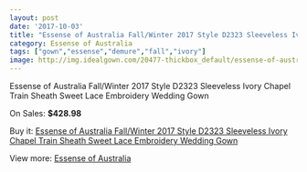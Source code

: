 ```yaml
---
layout: post
date: '2017-10-03'
title: "Essense of Australia Fall/Winter 2017 Style D2323 Sleeveless Ivory Chapel Train Sheath Sweet Lace Embroidery Wedding Gown"
category: Essense of Australia
tags: ["gown","essense","demure","fall","ivory"]
image: http://img.idealgown.com/20477-thickbox_default/essense-of-australia-fall-winter-2017-style-d2323-sleeveless-ivory-chapel-train-sheath-sweet-lace-embroidery-wedding-gown.jpg
---
```

Essense of Australia Fall/Winter 2017 Style D2323 Sleeveless Ivory Chapel Train Sheath Sweet Lace Embroidery Wedding Gown

On Sales: **$428.98**
<a href="https://www.idealgown.com/en/essense-of-australia/7788-essense-of-australia-fall-winter-2017-style-d2323-sleeveless-ivory-chapel-train-sheath-sweet-lace-embroidery-wedding-gown.html"><amp-img layout="responsive" width="600" height="600" src="//img.idealgown.com/20477-thickbox_default/essense-of-australia-fall-winter-2017-style-d2323-sleeveless-ivory-chapel-train-sheath-sweet-lace-embroidery-wedding-gown.jpg" alt="Essense of Australia Fall/Winter 2017 Style D2323 Sleeveless Ivory Chapel Train Sheath Sweet Lace Embroidery Wedding Gown 0" /></a>
<a href="https://www.idealgown.com/en/essense-of-australia/7788-essense-of-australia-fall-winter-2017-style-d2323-sleeveless-ivory-chapel-train-sheath-sweet-lace-embroidery-wedding-gown.html"><amp-img layout="responsive" width="600" height="600" src="//img.idealgown.com/20483-thickbox_default/essense-of-australia-fall-winter-2017-style-d2323-sleeveless-ivory-chapel-train-sheath-sweet-lace-embroidery-wedding-gown.jpg" alt="Essense of Australia Fall/Winter 2017 Style D2323 Sleeveless Ivory Chapel Train Sheath Sweet Lace Embroidery Wedding Gown 1" /></a>
<a href="https://www.idealgown.com/en/essense-of-australia/7788-essense-of-australia-fall-winter-2017-style-d2323-sleeveless-ivory-chapel-train-sheath-sweet-lace-embroidery-wedding-gown.html"><amp-img layout="responsive" width="600" height="600" src="//img.idealgown.com/20482-thickbox_default/essense-of-australia-fall-winter-2017-style-d2323-sleeveless-ivory-chapel-train-sheath-sweet-lace-embroidery-wedding-gown.jpg" alt="Essense of Australia Fall/Winter 2017 Style D2323 Sleeveless Ivory Chapel Train Sheath Sweet Lace Embroidery Wedding Gown 2" /></a>
<a href="https://www.idealgown.com/en/essense-of-australia/7788-essense-of-australia-fall-winter-2017-style-d2323-sleeveless-ivory-chapel-train-sheath-sweet-lace-embroidery-wedding-gown.html"><amp-img layout="responsive" width="600" height="600" src="//img.idealgown.com/20481-thickbox_default/essense-of-australia-fall-winter-2017-style-d2323-sleeveless-ivory-chapel-train-sheath-sweet-lace-embroidery-wedding-gown.jpg" alt="Essense of Australia Fall/Winter 2017 Style D2323 Sleeveless Ivory Chapel Train Sheath Sweet Lace Embroidery Wedding Gown 3" /></a>
<a href="https://www.idealgown.com/en/essense-of-australia/7788-essense-of-australia-fall-winter-2017-style-d2323-sleeveless-ivory-chapel-train-sheath-sweet-lace-embroidery-wedding-gown.html"><amp-img layout="responsive" width="600" height="600" src="//img.idealgown.com/20480-thickbox_default/essense-of-australia-fall-winter-2017-style-d2323-sleeveless-ivory-chapel-train-sheath-sweet-lace-embroidery-wedding-gown.jpg" alt="Essense of Australia Fall/Winter 2017 Style D2323 Sleeveless Ivory Chapel Train Sheath Sweet Lace Embroidery Wedding Gown 4" /></a>
<a href="https://www.idealgown.com/en/essense-of-australia/7788-essense-of-australia-fall-winter-2017-style-d2323-sleeveless-ivory-chapel-train-sheath-sweet-lace-embroidery-wedding-gown.html"><amp-img layout="responsive" width="600" height="600" src="//img.idealgown.com/20479-thickbox_default/essense-of-australia-fall-winter-2017-style-d2323-sleeveless-ivory-chapel-train-sheath-sweet-lace-embroidery-wedding-gown.jpg" alt="Essense of Australia Fall/Winter 2017 Style D2323 Sleeveless Ivory Chapel Train Sheath Sweet Lace Embroidery Wedding Gown 5" /></a>
<a href="https://www.idealgown.com/en/essense-of-australia/7788-essense-of-australia-fall-winter-2017-style-d2323-sleeveless-ivory-chapel-train-sheath-sweet-lace-embroidery-wedding-gown.html"><amp-img layout="responsive" width="600" height="600" src="//img.idealgown.com/20478-thickbox_default/essense-of-australia-fall-winter-2017-style-d2323-sleeveless-ivory-chapel-train-sheath-sweet-lace-embroidery-wedding-gown.jpg" alt="Essense of Australia Fall/Winter 2017 Style D2323 Sleeveless Ivory Chapel Train Sheath Sweet Lace Embroidery Wedding Gown 6" /></a>

Buy it: [Essense of Australia Fall/Winter 2017 Style D2323 Sleeveless Ivory Chapel Train Sheath Sweet Lace Embroidery Wedding Gown](https://www.idealgown.com/en/essense-of-australia/7788-essense-of-australia-fall-winter-2017-style-d2323-sleeveless-ivory-chapel-train-sheath-sweet-lace-embroidery-wedding-gown.html "Essense of Australia Fall/Winter 2017 Style D2323 Sleeveless Ivory Chapel Train Sheath Sweet Lace Embroidery Wedding Gown")

View more: [Essense of Australia](https://www.idealgown.com/en/86-essense-of-australia "Essense of Australia")